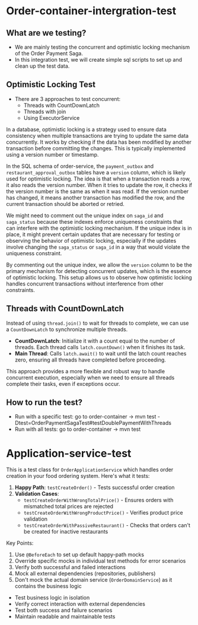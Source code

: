 # Order-container-intergration-test
## What are we testing?
- We are mainly testing the concurrent and optimistic locking mechanism of the Order Payment Saga.
- In this integration test, we will create simple sql scripts to set up and clean up the test data.

## Optimistic Locking Test
- There are 3 approaches to test concurrent:
  - Threads with CountDownLatch
  - Threads with join
  - Using ExecutorService

In a database, optimistic locking is a strategy used to ensure data consistency when multiple transactions are trying to update the same data concurrently. It works by checking if the data has been modified by another transaction before committing the changes. This is typically implemented using a version number or timestamp.

In the SQL schema of order-service, the `payment_outbox` and `restaurant_approval_outbox` tables have a `version` column, which is likely used for optimistic locking. The idea is that when a transaction reads a row, it also reads the version number. When it tries to update the row, it checks if the version number is the same as when it was read. If the version number has changed, it means another transaction has modified the row, and the current transaction should be aborted or retried.

We might need to comment out the unique index on `saga_id` and `saga_status` because these indexes enforce uniqueness constraints that can interfere with the optimistic locking mechanism. If the unique index is in place, it might prevent certain updates that are necessary for testing or observing the behavior of optimistic locking, especially if the updates involve changing the `saga_status` or `saga_id` in a way that would violate the uniqueness constraint.

By commenting out the unique index, we allow the `version` column to be the primary mechanism for detecting concurrent updates, which is the essence of optimistic locking. This setup allows us to observe how optimistic locking handles concurrent transactions without interference from other constraints.

## Threads with CountDownLatch
Instead of using `thread.join()` to wait for threads to complete, we can use a `CountDownLatch` to synchronize multiple threads. 

- **CountDownLatch**: Initialize it with a count equal to the number of threads. Each thread calls `latch.countDown()` when it finishes its task.
- **Main Thread**: Calls `latch.await()` to wait until the latch count reaches zero, ensuring all threads have completed before proceeding.

This approach provides a more flexible and robust way to handle concurrent execution, especially when we need to ensure all threads complete their tasks, even if exceptions occur.

## How to run the test?
- Run with a specific test: go to order-container -> mvn test -Dtest=OrderPaymentSagaTest#testDoublePaymentWithThreads
- Run with all tests: go to order-container -> mvn test

# Application-service-test
This is a test class for `OrderApplicationService` which handles order creation in your food ordering system. Here's what it tests:

1. **Happy Path**: `testCreateOrder()` - Tests successful order creation
2. **Validation Cases**:
   - `testCreateOrderWithWrongTotalPrice()` - Ensures orders with mismatched total prices are rejected
   - `testCreateOrderWithWrongProductPrice()` - Verifies product price validation
   - `testCreateOrderWithPassiveRestaurant()` - Checks that orders can't be created for inactive restaurants

Key Points:
1. Use `@BeforeEach` to set up default happy-path mocks
2. Override specific mocks in individual test methods for error scenarios
3. Verify both successful and failed interactions
4. Mock all external dependencies (repositories, publishers)
5. Don't mock the actual domain service (`OrderDomainService`) as it contains the business logic 

- Test business logic in isolation
- Verify correct interaction with external dependencies
- Test both success and failure scenarios
- Maintain readable and maintainable tests